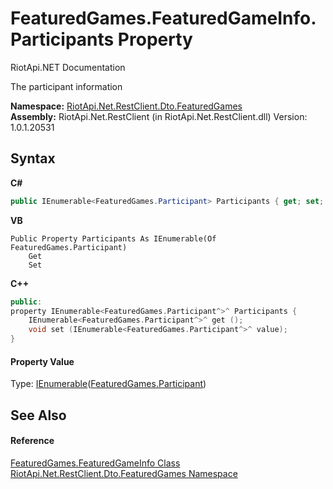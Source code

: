 # FeaturedGames.FeaturedGameInfo.Participants Property 
RiotApi.NET Documentation 

The participant information

**Namespace:**&nbsp;<a href="3e2b828e-de06-ca7f-5a82-548a331b47bc">RiotApi.Net.RestClient.Dto.FeaturedGames</a><br />**Assembly:**&nbsp;RiotApi.Net.RestClient (in RiotApi.Net.RestClient.dll) Version: 1.0.1.20531

## Syntax

**C#**<br />
``` C#
public IEnumerable<FeaturedGames.Participant> Participants { get; set; }
```

**VB**<br />
``` VB
Public Property Participants As IEnumerable(Of FeaturedGames.Participant)
	Get
	Set
```

**C++**<br />
``` C++
public:
property IEnumerable<FeaturedGames.Participant^>^ Participants {
	IEnumerable<FeaturedGames.Participant^>^ get ();
	void set (IEnumerable<FeaturedGames.Participant^>^ value);
}
```


#### Property Value
Type: <a href="http://msdn2.microsoft.com/en-us/library/9eekhta0" target="_blank">IEnumerable</a>(<a href="6d4b4baf-c107-1e3e-95ef-d17deea1bf1c">FeaturedGames.Participant</a>)

## See Also


#### Reference
<a href="156b1174-37ad-1786-bd07-1caa050caece">FeaturedGames.FeaturedGameInfo Class</a><br /><a href="3e2b828e-de06-ca7f-5a82-548a331b47bc">RiotApi.Net.RestClient.Dto.FeaturedGames Namespace</a><br />